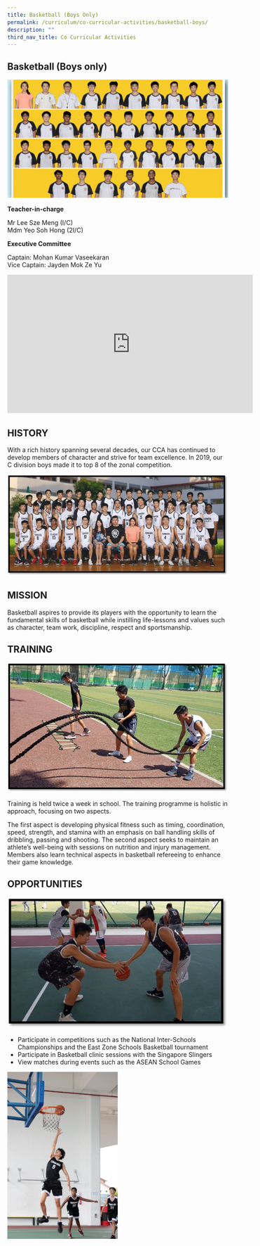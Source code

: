```yaml
---
title: Basketball (Boys Only)
permalink: /curriculum/co-curricular-activities/basketball-boys/
description: ""
third_nav_title: Co Curricular Activities
---
```

## Basketball (Boys only)

![banner-basketball.jpg](/images/basketball.jpg)

**Teacher-in-charge**

Mr Lee Sze Meng (I/C)<br>
Mdm Yeo Soh Hong (2I/C)

**Executive Committee**

Captain: Mohan Kumar Vaseekaran<br>
Vice Captain: Jayden Mok Ze Yu

<iframe width="560" height="315" src="https://www.youtube.com/embed/h_SBePm2tsM" title="YouTube video player" frameborder="0" allow="accelerometer; autoplay; clipboard-write; encrypted-media; gyroscope; picture-in-picture" allowfullscreen=""></iframe>

## HISTORY


With a rich history spanning several decades, our CCA has continued to develop members of character and strive for team excellence. In 2019, our C division boys made it to top 8 of the zonal competition.  
  
![bb1.jpg](/images/bb1.jpg)

## MISSION


Basketball aspires to provide its&nbsp;players&nbsp;with the&nbsp;opportunity to&nbsp;learn the fundamental&nbsp;skills of&nbsp;basketball&nbsp;while instilling life-lessons and values such as character, team work, discipline, respect and sportsmanship.

## TRAINING


![bb2.jpg](/images/bb2.jpg)  
  
Training is held twice a week in school. The training programme is holistic in approach, focusing on two aspects.  
  
The first aspect is developing physical fitness such as timing, coordination, speed, strength, and stamina with an emphasis on ball handling skills of dribbling, passing and shooting. The second aspect seeks to maintain an athlete’s well-being with sessions on nutrition and injury management. Members also learn technical aspects in basketball refereeing to enhance their game knowledge.

## OPPORTUNITIES


![bb3.jpg](/images/bb3.jpg)  
  
*   Participate in competitions such as the National Inter-Schools Championships and the East Zone Schools Basketball tournament&nbsp;
*   Participate in Basketball clinic sessions with the Singapore Slingers&nbsp;
*   View matches during events such as the ASEAN School Games

<img style="width:50%" src="/images/cca%20basketball.jpg">